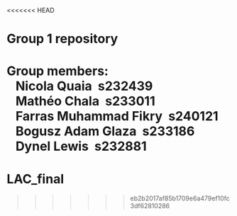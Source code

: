 <<<<<<< HEAD
# Group 1 repository
Group members: <br>
&nbsp;&nbsp;&nbsp;Nicola Quaia&nbsp;&nbsp;s232439  <br> 
&nbsp;&nbsp;&nbsp;Mathéo Chala&nbsp;&nbsp;s233011  <br>
&nbsp;&nbsp;&nbsp;Farras Muhammad Fikry&nbsp;&nbsp;s240121  <br>
&nbsp;&nbsp;&nbsp;Bogusz Adam Glaza&nbsp;&nbsp;s233186<br>
&nbsp;&nbsp;&nbsp;Dynel Lewis&nbsp;&nbsp;s232881<br>
=======
# LAC_final
>>>>>>> eb2b2017af85b1709e6a479ef10fc3df62810286
